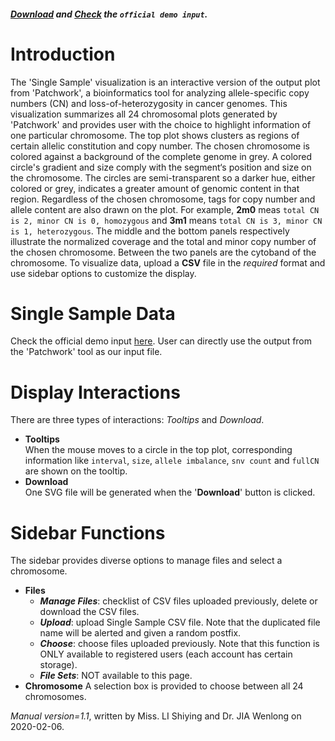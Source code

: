 ##### [Download](https://raw.githubusercontent.com/Nobel-Justin/Oviz-Bio-demo/master/CNV_Single_Sample/demo_data/CNV_Single_Sample_demo.csv) and [Check](https://github.com/Nobel-Justin/Oviz-Bio-demo/blob/master/CNV_Single_Sample/demo_data/CNV_Single_Sample_demo.csv) the `official demo input`.

# Introduction
The 'Single Sample' visualization is an interactive version of the output plot from 'Patchwork', a bioinformatics tool for analyzing allele-specific copy numbers (CN) and loss-of-heterozygosity in cancer genomes. This visualization summarizes all 24 chromosomal plots generated by 'Patchwork' and provides user with the choice to highlight information of one particular chromosome. The top plot shows clusters as regions of certain allelic constitution and copy number. The chosen chromosome is colored against a background of the complete genome in grey. A colored circle's gradient and size comply with the segment‘s position and size on the chromosome. The circles are semi-transparent so a darker hue, either colored or grey, indicates a greater amount of genomic content in that region. Regardless of the chosen chromosome, tags for copy number and allele content are also drawn on the plot. For example, **2m0** meas `total CN is 2, minor CN is 0, homozygous` and **3m1** means `total CN is 3, minor CN is 1, heterozygous`. The middle and the bottom panels respectively illustrate the normalized coverage and the total and minor copy number of the chosen chromosome. Between the two panels are the cytoband of the chromosome. To visualize data, upload a **CSV** file in the *required* format and use sidebar options to customize the display.

# Single Sample Data
Check the official demo input [here](https://github.com/Nobel-Justin/Oviz-Bio-demo/blob/master/CNV_Single_Sample/demo_data/CNV_Single_Sample_demo.csv). User can directly use the output from the 'Patchwork' tool as our input file.

# Display Interactions
There are three types of interactions: *Tooltips* and *Download*.

- **Tooltips**<br/>
When the mouse moves to a circle in the top plot, corresponding information like `interval`, `size`, `allele imbalance`, `snv count` and `fullCN` are shown on the tooltip.
- **Download**<br/>
  One SVG file will be generated when the '**Download**' button is clicked.

# Sidebar Functions
The sidebar provides diverse options to manage files and select a chromosome.

- **Files**
  - __*Manage Files*__: checklist of CSV files uploaded previously, delete or download the CSV files.
  - __*Upload*__: upload Single Sample CSV file. Note that the duplicated file name will be alerted and given a random postfix.
  - __*Choose*__: choose files uploaded previously. Note that this function is ONLY available to registered users (each account has certain storage).
  - __*File Sets*__: NOT available to this page.
- **Chromosome**
  A selection box is provided to choose between all 24 chromosomes.

*Manual version=1.1*, written by Miss. LI Shiying and Dr. JIA Wenlong on 2020-02-06.
